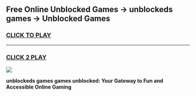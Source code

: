 
## Free Online Unblocked Games → unblockeds games → Unblocked Games
<h3>
<a href="https://premium.freeplayer.one?title=unblockeds_games&ref=21F">CLICK TO PLAY</a></h3>
<hr>

<h3>
<a href="https://premium.freeplayer.one?title=unblockeds_games&ref=21F">CLICK 2 PLAY</a>
  
</h3>

<a href="https://premium.freeplayer.one?title=unblockeds_games&ref=21F/"><img src="https://clearcache.store/games.png"></a>


**unblockeds games games unblocked: Your Gateway to Fun and Accessible Online Gaming**
